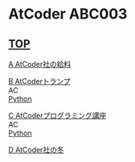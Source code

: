 # AtCoder ABC003  

## [TOP](https://atcoder.jp/contests/abc003)  

[A AtCoder社の給料](https://atcoder.jp/contests/abc003/tasks/abc003_1)  
[](https://atcoder.jp/contests/abc003/submissions/)  

[B AtCoderトランプ](https://atcoder.jp/contests/abc003/tasks/abc003_2)  
AC  
[Python](https://atcoder.jp/contests/abc003/submissions/15527441)  

[C AtCoderプログラミング講座](https://atcoder.jp/contests/abc003/tasks/abc003_3)  
AC  
[Python](https://atcoder.jp/contests/abc003/submissions/15527480)  

[D AtCoder社の冬](https://atcoder.jp/contests/abc003/tasks/abc003_4)  
[](https://atcoder.jp/contests/abc003/submissions/)  

